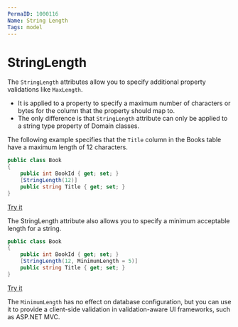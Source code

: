 ```yaml
---
PermaID: 1000116
Name: String Length
Tags: model
---
```


# StringLength

The `StringLength` attributes allow you to specify additional property validations like `MaxLength`. 

 - It is applied to a property to specify a maximum number of characters or bytes for the column that the property should map to.
 - The only difference is that `StringLength` attribute can only be applied to a string type property of Domain classes.

The following example specifies that the `Title` column in the Books table have a maximum length of 12 characters.

```csharp
public class Book
{
    public int BookId { get; set; }
    [StringLength(12)]
    public string Title { get; set; }
}
```
[Try it](https://dotnetfiddle.net/5DVfLR)

The StringLength attribute also allows you to specify a minimum acceptable length for a string.

```csharp
public class Book
{
    public int BookId { get; set; }
    [StringLength(12, MinimumLength = 5)]
    public string Title { get; set; }
}
```

[Try it](https://dotnetfiddle.net/0fhjXY)

The `MinimumLength` has no effect on database configuration, but you can use it to provide a client-side validation in validation-aware UI frameworks, such as ASP.NET MVC.